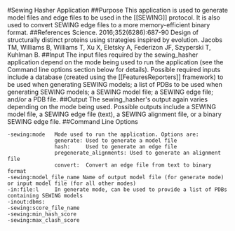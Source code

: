 #Sewing Hasher Application
##Purpose
This application is used to generate model files and edge files to be used in the [[SEWING]] protocol. It is also used to convert SEWING edge files to a more memory-efficient binary format.
##References
Science. 2016;352(6286):687-90
Design of structurally distinct proteins using strategies inspired by evolution.
Jacobs TM, Williams B, Williams T, Xu X, Eletsky A, Federizon JF, Szyperski T, Kuhlman B.
##Input
The input files required by the sewing_hasher application depend on the mode being used to run the application (see the Command line options section below for details). Possible required inputs include a database (created using the [[FeaturesReporters]] framework) to be used when generating SEWING models; a list of PDBs to be used when generating SEWING models; a SEWING model file; a SEWING edge file; and/or a PDB file.
##Output
The sewing_hasher's output again varies depending on the mode being used. Possible outputs include a SEWING model file, a SEWING edge file (text), a SEWING alignment file, or a binary SEWING edge file.
##Command Line Options
```
-sewing:mode   Mode used to run the application. Options are:
               generate: Used to generate a model file
               hash:     Used to generate an edge file
               pregenerate_alignments: Used to generate an alignment file
               convert:  Convert an edge file from text to binary format
-sewing:model_file_name Name of output model file (for generate mode) or input model file (for all other modes)
-in:file:l     In generate mode, can be used to provide a list of PDBs containing SEWING models
-inout:dbms:
-sewing:score_file_name
-sewing:min_hash_score
-sewing:max_clash_score



```






